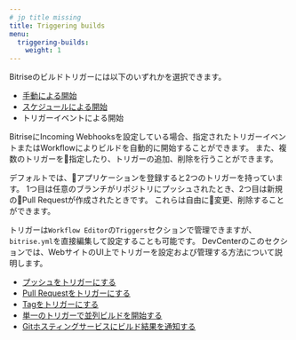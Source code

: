 ```yaml
---
# jp title missing
title: Triggering builds
menu:
  triggering-builds:
    weight: 1
---
```

Bitriseのビルドトリガーには以下のいずれかを選択できます。

- [手動による開始](/builds/triggering-builds/starting-builds-manually/)
- [スケジュールによる開始](/builds/scheduling-builds/)
- トリガーイベントによる開始

BitriseにIncoming Webhooksを設定している場合、指定されたトリガーイベントまたはWorkflowによりビルドを自動的に開始することができます。
また、複数のトリガーを指定したり、トリガーの追加、削除を行うことができます。

デフォルトでは、アプリケーションを登録すると2つのトリガーを持っています。
1つ目は任意のブランチがリポジトリにプッシュされたとき、2つ目は新規のPull Requestが作成されたときです。
これらは自由に変更、削除することができます。

トリガーは`Workflow Editor`の`Triggers`セクションで管理できますが、`bitrise.yml`を直接編集して設定することも可能です。
DevCenterのこのセクションでは、WebサイトのUI上でトリガーを設定および管理する方法について説明します。

- [プッシュをトリガーにする](/builds/triggering-builds/trigger-code-push)
- [Pull Requestをトリガーにする](/builds/triggering-builds/trigger-pull-request)
- [Tagをトリガーにする](/builds/triggering-builds/trigger-git-tags)
- [単一のトリガーで並列ビルドを開始する](/builds/triggering-builds/trigger-multiple-workflows)
- [Gitホスティングサービスにビルド結果を通知する](/builds/triggering-builds/status-reporting)
